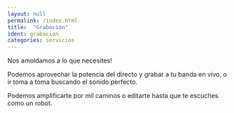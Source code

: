 ```yaml
---
layout: null
permalink: /index.html
title:  "Grabación"
ident: grabacion
categories: servicios
---
```


Nos amoldamos a lo que necesites!

Podemos aprovechar la potencia del directo y grabar a tu banda en vivo, o ir toma a toma buscando el sonido perfecto.

Podemos amplificarte por mil caminos o editarte hasta que te escuches como un robot.